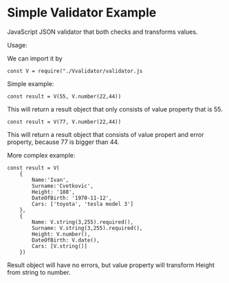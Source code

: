 # Simple Validator Example

JavaScript JSON validator that both checks and transforms values. 

Usage:

We can import it by

``const V = require("./Vvalidator/validator.js``

Simple example:

``const result = V(55, V.number(22,44))``

This will return a result object that only consists of value property that is 55.

``const result = V(77, V.number(22,44))``

This will return a result object that consists of value propert and error property, because 77 is bigger than 44.


More complex example:


    const result = V(
        {
            Name:'Ivan',
            Surname:'Cvetkovic',
            Height: '188',
            DateOfBirth: '1970-11-12',
            Cars: ['toyota', 'tesla model 3']
        },
        {
            Name: V.string(3,255).required(),
            Surname: V.string(3,255).required(),
            Height: V.number(),
            DateOfBirth: V.date(),
            Cars: [V.string()]
        })


Result object will have no errors, but value property will transform Height from string to number. 